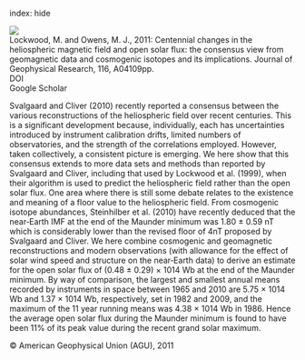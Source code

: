 index: hide

<div class="Citation">
    <div class="Citation-thumb CitationThumb-linked"  data-href="https://doi.org/10.1029/2010ja016220">
      <img src="https://static.claimspace.cloud/climate-study-static/refs/thumbs/5/Lockwood_and_Owens_2011-thumb.png" />
    </div>

  <div class="Citation-body">
    <div class="Citation-text">Lockwood, M. and Owens, M. J., 2011: Centennial changes in the heliospheric magnetic field and open solar flux: the consensus view from geomagnetic data and cosmogenic isotopes and its implications. <span class="Article-journal">Journal of Geophysical Research, </span><span class="Article-volume">116, </span>A04109pp.</div>
    <div class="Citation-links">
      <div class="CitationLink" data-href="https://doi.org/10.1029/2010ja016220">
        <div class="CitationLink-icon CitationLink-Doi"></div>
        <div class="CitationLink-text">DOI</div>
      </div>
      <div class="CitationLink" data-href="https://scholar.google.com/scholar?q=10.1029/2010ja016220">
        <div class="CitationLink-icon CitationLink-Scholar"></div>
        <div class="CitationLink-text">Google Scholar</div>
      </div>
    </div>
  </div>
</div>

Svalgaard and Cliver (2010) recently reported a consensus between the various reconstructions of the heliospheric field over recent centuries. This is a significant development because, individually, each has uncertainties introduced by instrument calibration drifts, limited numbers of observatories, and the strength of the correlations employed. However, taken collectively, a consistent picture is emerging. We here show that this consensus extends to more data sets and methods than reported by Svalgaard and Cliver, including that used by Lockwood et al. (1999), when their algorithm is used to predict the heliospheric field rather than the open solar flux. One area where there is still some debate relates to the existence and meaning of a floor value to the heliospheric field. From cosmogenic isotope abundances, Steinhilber et al. (2010) have recently deduced that the near‐Earth IMF at the end of the Maunder minimum was 1.80 ± 0.59 nT which is considerably lower than the revised floor of 4nT proposed by Svalgaard and Cliver. We here combine cosmogenic and geomagnetic reconstructions and modern observations (with allowance for the effect of solar wind speed and structure on the near‐Earth data) to derive an estimate for the open solar flux of (0.48 ± 0.29) × 1014 Wb at the end of the Maunder minimum. By way of comparison, the largest and smallest annual means recorded by instruments in space between 1965 and 2010 are 5.75 × 1014 Wb and 1.37 × 1014 Wb, respectively, set in 1982 and 2009, and the maximum of the 11 year running means was 4.38 × 1014 Wb in 1986. Hence the average open solar flux during the Maunder minimum is found to have been 11% of its peak value during the recent grand solar maximum.

<div class="Citation-copy">
&copy; American Geophysical Union (AGU), 2011
</div>